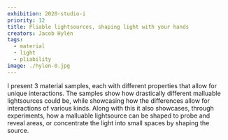 ```yaml
---
exhibition: 2020-studio-i
priority: 12
title: Pliable lightsources, shaping light with your hands
creators: Jacob Hylén
tags:
  - material
  - light
  - pliability
image: ./hylen-0.jpg
---
```


I present 3 material samples, each with different properties that allow for unique interactions. The samples show how drastically different malluable lightsources could be, while showcasing how the differences allow for interactions of various kinds. Along with this it also showcases, through experiments, how a malluable lightsource can be shaped to probe and reveal areas, or concentrate the light into small spaces by shaping the source. 